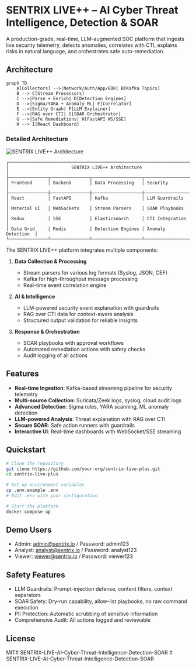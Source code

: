 # SENTRIX LIVE++ – AI Cyber Threat Intelligence, Detection & SOAR

A production-grade, real-time, LLM-augmented SOC platform that ingests live security telemetry, detects anomalies, correlates with CTI, explains risks in natural language, and orchestrates safe auto-remediation.

## Architecture

```mermaid
graph TD
    A[Collectors] -->|Network/Auth/App/EDR| B[Kafka Topics]
    B --> C[Stream Processors]
    C -->|Parse + Enrich| D[Detection Engines]
    D -->|Sigma/YARA + Anomaly ML| E[Correlator]
    E -->|Entity Graph| F[LLM Explainer]
    F -->|RAG over CTI| G[SOAR Orchestrator]
    G -->|Safe Remediations| H[FastAPI WS/SSE]
    H --> I[React Dashboard]
```

### Detailed Architecture

![SENTRIX LIVE++ Architecture](architecture.svg)

```
┌─────────────────────────────────────────────────────────────────────────┐
│                        SENTRIX LIVE++ Architecture                       │
├───────────────┬───────────────┬───────────────────┬────────────────────┤
│ Frontend      │ Backend       │ Data Processing   │ Security           │
├───────────────┼───────────────┼───────────────────┼────────────────────┤
│ React         │ FastAPI       │ Kafka             │ LLM Guardrails     │
│ Material UI   │ WebSockets    │ Stream Parsers    │ SOAR Playbooks     │
│ Redux         │ SSE           │ Elasticsearch     │ CTI Integration    │
│ Data Grid     │ Redis         │ Detection Engines │ Anomaly Detection  │
└───────────────┴───────────────┴───────────────────┴────────────────────┘
```

The SENTRIX LIVE++ platform integrates multiple components:

1. **Data Collection & Processing**
   - Stream parsers for various log formats (Syslog, JSON, CEF)
   - Kafka for high-throughput message processing
   - Real-time event correlation engine

2. **AI & Intelligence**
   - LLM-powered security event explanation with guardrails
   - RAG over CTI data for context-aware analysis
   - Structured output validation for reliable insights

3. **Response & Orchestration**
   - SOAR playbooks with approval workflows
   - Automated remediation actions with safety checks
   - Audit logging of all actions

## Features

- **Real-time Ingestion**: Kafka-based streaming pipeline for security telemetry
- **Multi-source Collection**: Suricata/Zeek logs, syslog, cloud audit logs
- **Advanced Detection**: Sigma rules, YARA scanning, ML anomaly detection
- **LLM-powered Analysis**: Threat explanation with RAG over CTI
- **Secure SOAR**: Safe action runners with guardrails
- **Interactive UI**: Real-time dashboards with WebSocket/SSE streaming

## Quickstart

```bash
# Clone the repository
git clone https://github.com/your-org/sentrix-live-plus.git
cd sentrix-live-plus

# Set up environment variables
cp .env.example .env
# Edit .env with your configuration

# Start the platform
docker-compose up
```

## Demo Users

- Admin: admin@sentrix.io / Password: admin123
- Analyst: analyst@sentrix.io / Password: analyst123
- Viewer: viewer@sentrix.io / Password: viewer123

## Safety Features

- LLM Guardrails: Prompt-injection defense, content filters, context separators
- SOAR Safety: Dry-run capability, allow-list playbooks, no raw command execution
- PII Protection: Automatic scrubbing of sensitive information
- Comprehensive Audit: All actions logged and reviewable

## License

MIT#   S E N T R I X - L I V E - A I - C y b e r - T h r e a t - I n t e l l i g e n c e - D e t e c t i o n - S O A R  
 #   S E N T R I X - L I V E - A I - C y b e r - T h r e a t - I n t e l l i g e n c e - D e t e c t i o n - S O A R  
 